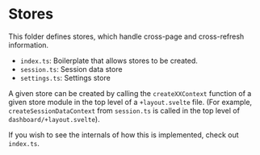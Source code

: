 # Stores

This folder defines stores, which handle cross-page and cross-refresh information.

- `index.ts`: Boilerplate that allows stores to be created.
- `session.ts`: Session data store
- `settings.ts`: Settings store

A given store can be created by calling the `createXXContext` function of a given store module in the top level of a `+layout.svelte` file. (For example, `createSessionDataContext` from `session.ts` is called in the top level of `dashboard/+layout.svelte`).

If you wish to see the internals of how this is implemented, check out `index.ts`.

